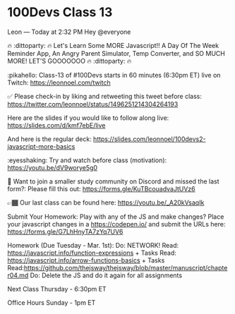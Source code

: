 # 100Devs Class 13

Leon — Today at 2:32 PM
Hey @everyone

🔥 :dittoparty: 🔥 Let's Learn Some MORE Javascript!!  A Day Of The Week Reminder App, An Angry Parent Simulator, Temp Converter, and SO MUCH MORE! LET'S GOOOOOOO 🔥 :dittoparty: 🔥

:pikahello:  Class-13 of #100Devs starts in 60 minutes (6:30pm ET) live on Twitch: https://leonnoel.com/twitch


✅ Please check-in by liking and retweeting this tweet before class: https://twitter.com/leonnoel/status/1496251214304264193


Here are the slides if you would like to follow along live: https://slides.com/d/kmf7ebE/live

And here is the regular deck: https://slides.com/leonnoel/100devs2-javascript-more-basics

:eyesshaking:  Try and watch before class (motivation): https://youtu.be/dV9worye5g0

🚨 Want to join a smaller study community on Discord and missed the last form?: Please fill this out: https://forms.gle/KuTBcouadvaJtUVz6

👉🏾 Our last class can be found here: https://youtu.be/_A20kVsaqIk

Submit Your Homework:
Play with any of the JS and make changes? Place your javascript changes in a https://codepen.io/ and submit the URLs here: https://forms.gle/G7LhHnyTA7zYq7UV6

Homework (Due Tuesday - Mar. 1st):
Do: NETWORK!
Read: https://javascript.info/function-expressions + Tasks
Read: https://javascript.info/arrow-functions-basics + Tasks
Read:https://github.com/thejsway/thejsway/blob/master/manuscript/chapter04.md
Do: Delete the JS and do it again for all assignments

Next Class Thursday - 6:30pm ET

Office Hours Sunday - 1pm ET 
